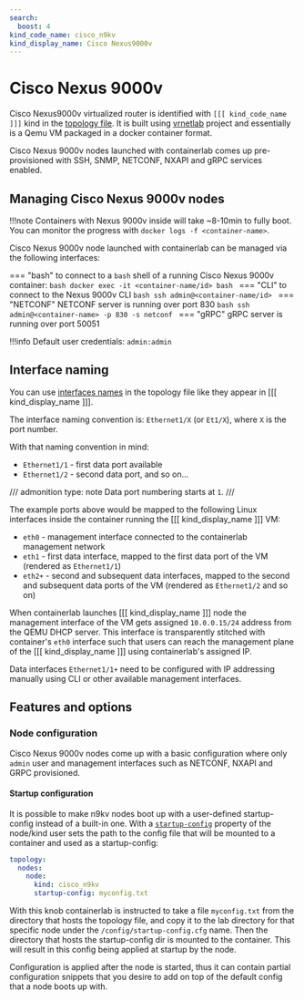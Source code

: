 ```yaml
---
search:
  boost: 4
kind_code_name: cisco_n9kv
kind_display_name: Cisco Nexus9000v
---
```

# Cisco Nexus 9000v

Cisco Nexus9000v virtualized router is identified with `[[[ kind_code_name ]]]` kind in the [topology file](../topo-def-file.md). It is built using [vrnetlab](../vrnetlab.md) project and essentially is a Qemu VM packaged in a docker container format.

Cisco Nexus 9000v nodes launched with containerlab comes up pre-provisioned with SSH, SNMP, NETCONF, NXAPI and gRPC services enabled.

## Managing Cisco Nexus 9000v nodes

!!!note
    Containers with Nexus 9000v inside will take ~8-10min to fully boot.  
    You can monitor the progress with `docker logs -f <container-name>`.

Cisco Nexus 9000v node launched with containerlab can be managed via the following interfaces:

=== "bash"
    to connect to a `bash` shell of a running Cisco Nexus 9000v container:
    ```bash
    docker exec -it <container-name/id> bash
    ```
=== "CLI"
    to connect to the Nexus 9000v CLI
    ```bash
    ssh admin@<container-name/id>
    ```
=== "NETCONF"
    NETCONF server is running over port 830
    ```bash
    ssh admin@<container-name> -p 830 -s netconf
    ```
=== "gRPC"
    gRPC server is running over port 50051

!!!info
    Default user credentials: `admin:admin`

## Interface naming

You can use [interfaces names](../topo-def-file.md#interface-naming) in the topology file like they appear in [[[ kind_display_name ]]].

The interface naming convention is: `Ethernet1/X` (or `Et1/X`), where `X` is the port number.

With that naming convention in mind:

* `Ethernet1/1` - first data port available
* `Ethernet1/2` - second data port, and so on...

/// admonition
    type: note
Data port numbering starts at `1`.
///

The example ports above would be mapped to the following Linux interfaces inside the container running the [[[ kind_display_name ]]] VM:

* `eth0` - management interface connected to the containerlab management network
* `eth1` - first data interface, mapped to the first data port of the VM (rendered as `Ethernet1/1`)
* `eth2+` - second and subsequent data interfaces, mapped to the second and subsequent data ports of the VM (rendered as `Ethernet1/2` and so on)

When containerlab launches [[[ kind_display_name ]]] node the management interface of the VM gets assigned `10.0.0.15/24` address from the QEMU DHCP server. This interface is transparently stitched with container's `eth0` interface such that users can reach the management plane of the [[[ kind_display_name ]]] using containerlab's assigned IP.

Data interfaces `Ethernet1/1+` need to be configured with IP addressing manually using CLI or other available management interfaces.

## Features and options

### Node configuration

Cisco Nexus 9000v nodes come up with a basic configuration where only `admin` user and management interfaces such as NETCONF, NXAPI and GRPC provisioned.

#### Startup configuration

It is possible to make n9kv nodes boot up with a user-defined startup-config instead of a built-in one. With a [`startup-config`](../nodes.md#startup-config) property of the node/kind user sets the path to the config file that will be mounted to a container and used as a startup-config:

```yaml
topology:
  nodes:
    node:
      kind: cisco_n9kv
      startup-config: myconfig.txt
```

With this knob containerlab is instructed to take a file `myconfig.txt` from the directory that hosts the topology file, and copy it to the lab directory for that specific node under the `/config/startup-config.cfg` name. Then the directory that hosts the startup-config dir is mounted to the container. This will result in this config being applied at startup by the node.

Configuration is applied after the node is started, thus it can contain partial configuration snippets that you desire to add on top of the default config that a node boots up with.
